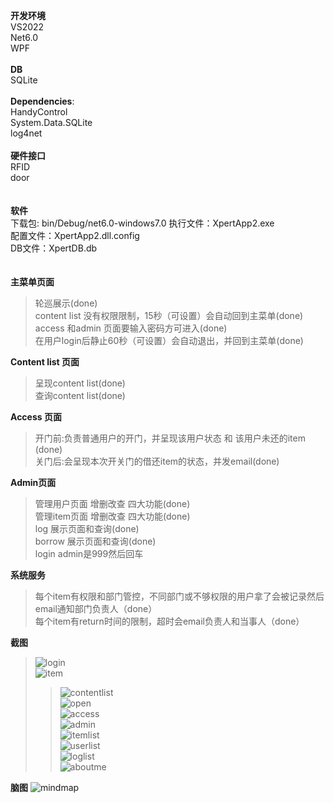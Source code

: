 **开发环境**<br/>
VS2022<br/> Net6.0<br/> WPF<br/><br/>
**DB**<br/>
SQLite<br/>
<br/>
**Dependencies**:<br/>
HandyControl<br/>
System.Data.SQLite<br/>
log4net<br/>
<br/>
**硬件接口**<br/>
RFID<br/>
door<br/>
<br/>
<br/>
**软件**<br/>
下载包: bin/Debug/net6.0-windows7.0
执行文件：XpertApp2.exe<br/>
配置文件：XpertApp2.dll.config<br/>
DB文件：XpertDB.db<br/>
<br/>
<br/>
**主菜单页面**<br/>
>轮巡展示(done)<br/>
>content list 没有权限限制，15秒（可设置）会自动回到主菜单(done)<br/>
>access 和admin 页面要输入密码方可进入(done)<br/>
>在用户login后静止60秒（可设置）会自动退出，并回到主菜单(done)<br/>

**Content list 页面**<br/>
>呈现content list(done)<br/>
>查询content list(done)<br/>

**Access 页面**<br/>
>开门前:负责普通用户的开门，并呈现该用户状态 和 该用户未还的item (done)<br/>
>关门后:会呈现本次开关门的借还item的状态，并发email(done)<br/>

**Admin页面**<br/>
>管理用户页面 增删改查 四大功能(done)<br/>
>管理item页面 增删改查 四大功能(done)<br/>
>log 展示页面和查询(done)<br/>
>borrow 展示页面和查询(done)<br/>
>login admin是999然后回车<br/>

**系统服务**<br/>
>每个item有权限和部门管控，不同部门或不够权限的用户拿了会被记录然后email通知部门负责人（done）<br/>
>每个item有return时间的限制，超时会email负责人和当事人（done）<br/>

**截图**<br/>
>![login](https://github.com/Xpert-dev-sg/Xpert-App2/blob/main/print_screen/login.png)<br/>
>![item](https://github.com/Xpert-dev-sg/Xpert-App2/blob/main/print_screen/item.png)<br/>
>>![contentlist](https://github.com/Xpert-dev-sg/Xpert-App2/blob/main/print_screen/contentlist.png)<br/>
>![open](https://github.com/Xpert-dev-sg/Xpert-App2/blob/main/print_screen/open.png)<br/>
>>![access](https://github.com/Xpert-dev-sg/Xpert-App2/blob/main/print_screen/access.png)<br/>
>![admin](https://github.com/Xpert-dev-sg/Xpert-App2/blob/main/print_screen/admin.png)<br/>
>>![itemlist](https://github.com/Xpert-dev-sg/Xpert-App2/blob/main/print_screen/itemlist.png)<br/>
>>![userlist](https://github.com/Xpert-dev-sg/Xpert-App2/blob/main/print_screen/userlist.png)<br/>
>>![loglist](https://github.com/Xpert-dev-sg/Xpert-App2/blob/main/print_screen/loglist.png)<br/>
![aboutme](https://github.com/Xpert-dev-sg/Xpert-App2/blob/main/print_screen/aboutme.png)<br/>





**脑图**
![mindmap](https://github.com/Xpert-dev-sg/Xpert-App2/blob/main/RFID%2Bsystem.png)
